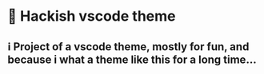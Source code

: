 # 🎨 Hackish vscode theme

## ℹ️ Project of a vscode theme, mostly for fun, and because i what a theme like this for a long time...
